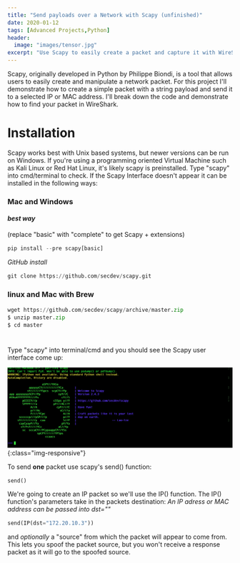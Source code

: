 ```yaml
---
title: "Send payloads over a Network with Scapy (unfinished)"
date: 2020-01-12
tags: [Advanced Projects,Python]
header:
  image: "images/tensor.jpg"
excerpt: "Use Scapy to easily create a packet and capture it with WireShark"
---
```

 Scapy, originally developed in Python by Philippe Biondi, is a tool that allows users to easily create and manipulate a network packet. For this project I'll demonstrate how to create a simple packet with a string payload and send it to a selected IP or MAC address. I'll break down the code and demonstrate how to find your packet in WireShark.

# Installation
 Scapy works best with Unix based systems, but newer versions can be run on Windows. If you're using a programming oriented Virtual Machine such as Kali Linux or Red Hat Linux, it's likely scapy is preinstalled. Type "scapy" into cmd/terminal to check. If the Scapy Interface doesn't appear it can be installed in the following ways:
### **Mac and Windows**
#### *best way*

(replace "basic" with "complete" to get Scapy + extensions)
```python
pip install --pre scapy[basic]
```
*GitHub install*
```python
git clone https://github.com/secdev/scapy.git
```
### **linux and Mac with Brew**

```python
wget https://github.com/secdev/scapy/archive/master.zip
$ unzip master.zip
$ cd master
```
#

Type "scapy" into terminal/cmd and you should see the Scapy user interface come up:

![WEBDRIVER-EX1](/images/scapyUI.png){:class="img-responsive"}

To send **one** packet use scapy's send() function:
```python
send()
```
We're going to create an IP packet so we'll use the IP() function. The IP() function's parameters take in the packets destination:
*An IP adress or MAC address can be passed into dst=""*

```python
send(IP(dst="172.20.10.3"))
```
and *optionally* a "source" from which the packet will appear to come from. This lets you spoof the packet source, but you won't receive a response packet as it will go to the spoofed source.
